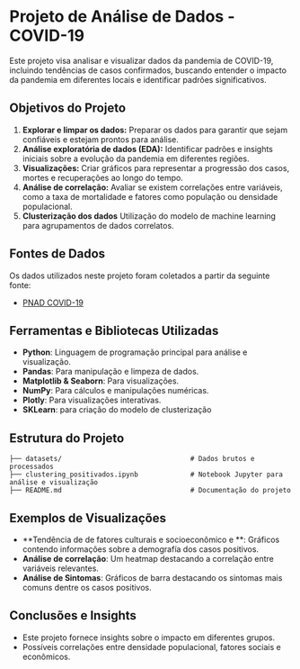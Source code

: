 # Projeto de Análise de Dados - COVID-19

Este projeto visa analisar e visualizar dados da pandemia de COVID-19, incluindo tendências de casos confirmados, buscando entender o impacto da pandemia em diferentes locais e identificar padrões significativos.

## Objetivos do Projeto

1. **Explorar e limpar os dados:** Preparar os dados para garantir que sejam confiáveis e estejam prontos para análise.
2. **Análise exploratória de dados (EDA):** Identificar padrões e insights iniciais sobre a evolução da pandemia em diferentes regiões.
3. **Visualizações:** Criar gráficos para representar a progressão dos casos, mortes e recuperações ao longo do tempo.
4. **Análise de correlação:** Avaliar se existem correlações entre variáveis, como a taxa de mortalidade e fatores como população ou densidade populacional.
5. **Clusterização dos dados** Utilização do modelo de machine learning para agrupamentos de dados correlatos.

## Fontes de Dados

Os dados utilizados neste projeto foram coletados a partir da seguinte fonte:

- [PNAD COVID-19](https://covid19.ibge.gov.br/pnad-covid/)

## Ferramentas e Bibliotecas Utilizadas

- **Python**: Linguagem de programação principal para análise e visualização.
- **Pandas**: Para manipulação e limpeza de dados.
- **Matplotlib & Seaborn**: Para visualizações.
- **NumPy**: Para cálculos e manipulações numéricas.
- **Plotly**: Para visualizações interativas.
- **SKLearn**: para criação do modelo de clusterização

## Estrutura do Projeto

```
├── datasets/                                # Dados brutos e processados
├── clustering_positivados.ipynb             # Notebook Jupyter para análise e visualização
├── README.md                                # Documentação do projeto
```

## Exemplos de Visualizações

- **Tendência de de fatores culturais e socioeconômico e **: Gráficos contendo informações sobre a demografía dos casos positivos.
- **Análise de correlação**: Um heatmap destacando a correlação entre variáveis relevantes.
- **Análise de Sintomas**: Gráficos de barra destacando os sintomas mais comuns dentre os casos positivos.

## Conclusões e Insights

- Este projeto fornece insights sobre o impacto em diferentes grupos.
- Possíveis correlações entre densidade populacional, fatores sociais e econômicos.
